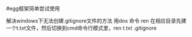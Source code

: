 #egg框架简单尝试使用

解决windows下无法创建.gitignore文件的方法
用dos 命令 ren
    在相应目录先建一个t.txt文件，然后切换到cmd命令行模式里，ren t.txt .gitignore
